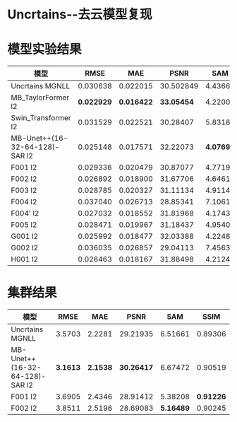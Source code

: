 # Uncrtains--去云模型复现

# 模型实验结果  
模型 | RMSE | MAE | PSNR | SAM | SSIM 
--- | --- | --- | --- | --- | ---
Uncrtains MGNLL | 0.030638 | 0.022015 | 30.502849 | 4.43660 | 0.92405
MB_TaylorFormer l2 | **0.022929** | **0.016422** | **33.05454** | 4.22007 | **0.92842**
Swin_Transformer l2 | 0.031529 | 0.022521 | 30.28407 | 5.83186 | 0.86723
MB-Unet++(16-32-64-128)-SAR l2 | 0.025148 | 0.017571 | 32.22073 | **4.07692** | 0.92498
F001 l2 | 0.029336 | 0.020479 | 30.87077 | 4.77194 | 0.91125
F002 l2 | 0.026892 | 0.018900 | 31.67706 | 4.64615 | 0.89592
F003 l2 | 0.028785 | 0.020327 | 31.11134 | 4.91146 | 0.88973
F004 l2 | 0.037040 | 0.026713 | 28.85341 | 7.10611 | 0.87190
F004' l2 | 0.027032 | 0.018552 | 31.81968 | 4.17439 | 0.91999
F005 l2 | 0.028471 | 0.019967 | 31.18437 | 4.95407 | 0.89646 
G001 l2 | 0.025992 | 0.018477 | 32.03388 | 4.22486 | 0.90960
G002 l2 | 0.036035 | 0.026857 | 29.04113 | 7.45630 | 0.86437
H001 l2 | 0.026463 | 0.018167 | 31.88498 | 4.21242 | 0.91361

# 集群结果
模型 | RMSE | MAE | PSNR | SAM | SSIM 
--- | --- | --- | --- | --- | ---
Uncrtains MGNLL | 3.5703 | 2.2281 | 29.21935 | 6.51661 | 0.89306
MB-Unet++(16-32-64-128)-SAR l2 | **3.1613** | **2.1538** | **30.26417** | 6.67472 | 0.90519 
F001 l2 | 3.6905 | 2.4346 | 28.91412 | 5.38208 | **0.91226**
F002 l2 | 3.8511 | 2.5196 | 28.69083 | **5.16489** | 0.90245
